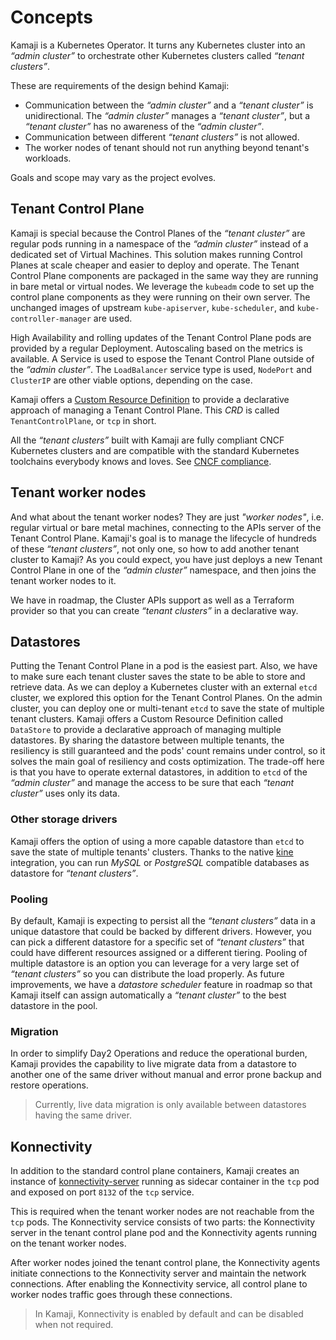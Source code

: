 # Concepts

Kamaji is a Kubernetes Operator. It turns any Kubernetes cluster into an _“admin cluster”_ to orchestrate other Kubernetes clusters called _“tenant clusters”_.

These are requirements of the design behind Kamaji:

- Communication between the _“admin cluster”_ and a _“tenant cluster”_ is unidirectional. The _“admin cluster”_ manages a _“tenant cluster”_, but a _“tenant cluster”_ has no awareness of the _“admin cluster”_.
- Communication between different _“tenant clusters”_ is not allowed.
- The worker nodes of tenant should not run anything beyond tenant's workloads.

Goals and scope may vary as the project evolves.

## Tenant Control Plane
Kamaji is special because the Control Planes of the _“tenant cluster”_ are regular pods running in a namespace of the _“admin cluster”_ instead of a dedicated set of Virtual Machines. This solution makes running Control Planes at scale cheaper and easier to deploy and operate. The Tenant Control Plane components are packaged in the same way they are running in bare metal or virtual nodes. We leverage the `kubeadm` code to set up the control plane components as they were running on their own server. The unchanged images of upstream `kube-apiserver`, `kube-scheduler`, and `kube-controller-manager` are used.

High Availability and rolling updates of the Tenant Control Plane pods are provided by a regular Deployment. Autoscaling based on the metrics is available. A Service is used to espose the Tenant Control Plane outside of the _“admin cluster”_. The `LoadBalancer` service type is used, `NodePort` and `ClusterIP` are other viable options, depending on the case.

Kamaji offers a [Custom Resource Definition](https://kubernetes.io/docs/tasks/extend-kubernetes/custom-resources/custom-resource-definitions/) to provide a declarative approach of managing a Tenant Control Plane. This *CRD* is called `TenantControlPlane`, or `tcp` in short.

All the _“tenant clusters”_ built with Kamaji are fully compliant CNCF Kubernetes clusters and are compatible with the standard Kubernetes toolchains everybody knows and loves. See [CNCF compliance](reference/conformance.md).

## Tenant worker nodes
And what about the tenant worker nodes? They are just _"worker nodes"_, i.e. regular virtual or bare metal machines, connecting to the APIs server of the Tenant Control Plane. Kamaji's goal is to manage the lifecycle of hundreds of these _“tenant clusters”_, not only one, so how to add another tenant cluster to Kamaji? As you could expect, you have just deploys a new Tenant Control Plane in one of the _“admin cluster”_ namespace, and then joins the tenant worker nodes to it.

We have in roadmap, the Cluster APIs support as well as a Terraform provider so that you can create _“tenant clusters”_ in a declarative way.

## Datastores
Putting the Tenant Control Plane in a pod is the easiest part. Also, we have to make sure each tenant cluster saves the state to be able to store and retrieve data. As we can deploy a Kubernetes cluster with an external `etcd` cluster, we explored this option for the Tenant Control Planes. On the admin cluster, you can deploy one or multi-tenant `etcd` to save the state of multiple tenant clusters. Kamaji offers a Custom Resource Definition called `DataStore` to provide a declarative approach of managing multiple datastores. By sharing the datastore between multiple tenants, the resiliency is still guaranteed and the pods' count remains under control, so it solves the main goal of resiliency and costs optimization. The trade-off here is that you have to operate external datastores, in addition to `etcd` of the _“admin cluster”_ and manage the access to be sure that each _“tenant cluster”_ uses only its data.

### Other storage drivers
Kamaji offers the option of using a more capable datastore than `etcd` to save the state of multiple tenants' clusters. Thanks to the native [kine](https://github.com/k3s-io/kine) integration, you can run _MySQL_ or _PostgreSQL_ compatible databases as datastore for _“tenant clusters”_.

### Pooling
By default, Kamaji is expecting to persist all the _“tenant clusters”_ data in a unique datastore that could be backed by different drivers. However, you can pick a different datastore for a specific set of _“tenant clusters”_ that could have different resources assigned or a different tiering. Pooling of multiple datastore is an option you can leverage for a very large set of _“tenant clusters”_ so you can distribute the load properly. As future improvements, we have a _datastore scheduler_ feature in roadmap so that Kamaji itself can assign automatically a _“tenant cluster”_ to the best datastore in the pool.

### Migration
In order to simplify Day2 Operations and reduce the operational burden, Kamaji provides the capability to live migrate data from a datastore to another one of the same driver without manual and error prone backup and restore operations.

> Currently, live data migration is only available between datastores having the same driver.

## Konnectivity

In addition to the standard control plane containers, Kamaji creates an instance of [konnectivity-server](https://kubernetes.io/docs/concepts/architecture/control-plane-node-communication/) running as sidecar container in the `tcp` pod and exposed on port `8132` of the `tcp` service.

This is required when the tenant worker nodes are not reachable from the `tcp` pods. The Konnectivity service consists of two parts: the Konnectivity server in the tenant control plane pod and the Konnectivity agents running on the tenant worker nodes.

After worker nodes joined the tenant control plane, the Konnectivity agents initiate connections to the Konnectivity server and maintain the network connections. After enabling the Konnectivity service, all control plane to worker nodes traffic goes through these connections.

> In Kamaji, Konnectivity is enabled by default and can be disabled when not required.

